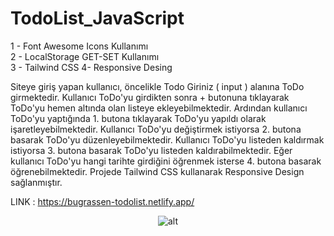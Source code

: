 # TodoList_JavaScript
1 - Font Awesome Icons Kullanımı  
2 - LocalStorage GET-SET Kullanımı  
3 - Tailwind CSS
4- Responsive Desing

Siteye giriş yapan kullanıcı,    öncelikle Todo Giriniz ( input ) alanına ToDo girmektedir. Kullanıcı ToDo'yu girdikten sonra + butonuna tıklayarak ToDo'yu hemen altında olan listeye ekleyebilmektedir. Ardından kullanıcı ToDo'yu yaptığında 1. butona tıklayarak ToDo'yu yapıldı olarak işaretleyebilmektedir. Kullanıcı ToDo'yu değiştirmek istiyorsa 2. butona basarak ToDo'yu düzenleyebilmektedir. Kullanıcı ToDo'yu listeden kaldırmak istiyorsa 3. butona basarak ToDo'yu listeden kaldırabilmektedir. Eğer kullanıcı ToDo'yu hangi tarihte girdiğini öğrenmek isterse 4. butona basarak öğrenebilmektedir. Projede Tailwind CSS kullanarak Responsive Design sağlanmıştır.   
  
LINK : https://bugrassen-todolist.netlify.app/

<div align="center">
    <img src="https://www.resimupload.org/images/2023/08/15/Ekran-Alintisi.md.png" alt="alt" style="max-width: 100%; height: auto;">
</div>


